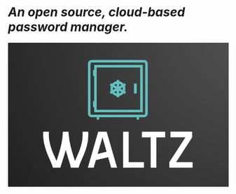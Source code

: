 # _An open source, cloud-based password manager._

![alt text](./static/images/waltz.png)

[//]: # (Dillinger is a cloud-enabled, mobile-ready, offline-storage compatible,)

[//]: # (AngularJS-powered HTML5 Markdown editor.)

[//]: # ()
[//]: # (- Type some Markdown on the left)

[//]: # (- See HTML in the right)

[//]: # (- ✨Magic ✨)

[//]: # ()
[//]: # (## Features)

[//]: # ()
[//]: # (- Import a HTML file and watch it magically convert to Markdown)

[//]: # (- Drag and drop images &#40;requires your Dropbox account be linked&#41;)

[//]: # (- Import and save files from GitHub, Dropbox, Google Drive and One Drive)

[//]: # (- Drag and drop markdown and HTML files into Dillinger)

[//]: # (- Export documents as Markdown, HTML and PDF)

[//]: # ()
[//]: # (Markdown is a lightweight markup language based on the formatting conventions)

[//]: # (that people naturally use in email.)

[//]: # (As [John Gruber] writes on the [Markdown site][df1])

[//]: # ()
[//]: # (> The overriding design goal for Markdown's)

[//]: # (> formatting syntax is to make it as readable)

[//]: # (> as possible. The idea is that a)

[//]: # (> Markdown-formatted document should be)

[//]: # (> publishable as-is, as plain text, without)

[//]: # (> looking like it's been marked up with tags)

[//]: # (> or formatting instructions.)

[//]: # ()
[//]: # (This text you see here is *actually- written in Markdown! To get a feel)

[//]: # (for Markdown's syntax, type some text into the left window and)

[//]: # (watch the results in the right.)

[//]: # ()
[//]: # (## Tech)

[//]: # ()
[//]: # (Dillinger uses a number of open source projects to work properly:)

[//]: # ()
[//]: # (- [AngularJS] - HTML enhanced for web apps!)

[//]: # (- [Ace Editor] - awesome web-based text editor)

[//]: # (- [markdown-it] - Markdown parser done right. Fast and easy to extend.)

[//]: # (- [Twitter Bootstrap] - great UI boilerplate for modern web apps)

[//]: # (- [node.js] - evented I/O for the backend)

[//]: # (- [Express] - fast node.js network app framework [@tjholowaychuk])

[//]: # (- [Gulp] - the streaming build system)

[//]: # (- [Breakdance]&#40;https://breakdance.github.io/breakdance/&#41; - HTML)

[//]: # (to Markdown converter)

[//]: # (- [jQuery] - duh)

[//]: # ()
[//]: # (And of course Dillinger itself is open source with a [public repository][dill])

[//]: # ( on GitHub.)

[//]: # ()
[//]: # (## Installation)

[//]: # ()
[//]: # (Dillinger requires [Node.js]&#40;https://nodejs.org/&#41; v10+ to run.)

[//]: # ()
[//]: # (Install the dependencies and devDependencies and start the server.)

[//]: # ()
[//]: # (```sh)

[//]: # (cd dillinger)

[//]: # (npm i)

[//]: # (node app)

[//]: # (```)

[//]: # ()
[//]: # (For production environments...)

[//]: # ()
[//]: # (```sh)

[//]: # (npm install --production)

[//]: # (NODE_ENV=production node app)

[//]: # (```)

[//]: # ()
[//]: # (## Plugins)

[//]: # ()
[//]: # (Dillinger is currently extended with the following plugins.)

[//]: # (Instructions on how to use them in your own application are linked below.)

[//]: # ()
[//]: # (| Plugin | README |)

[//]: # (| ------ | ------ |)

[//]: # (| Dropbox | [plugins/dropbox/README.md][PlDb] |)

[//]: # (| GitHub | [plugins/github/README.md][PlGh] |)

[//]: # (| Google Drive | [plugins/googledrive/README.md][PlGd] |)

[//]: # (| OneDrive | [plugins/onedrive/README.md][PlOd] |)

[//]: # (| Medium | [plugins/medium/README.md][PlMe] |)

[//]: # (| Google Analytics | [plugins/googleanalytics/README.md][PlGa] |)

[//]: # ()
[//]: # (## Development)

[//]: # ()
[//]: # (Want to contribute? Great!)

[//]: # ()
[//]: # (Dillinger uses Gulp + Webpack for fast developing.)

[//]: # (Make a change in your file and instantaneously see your updates!)

[//]: # ()
[//]: # (Open your favorite Terminal and run these commands.)

[//]: # ()
[//]: # (First Tab:)

[//]: # ()
[//]: # (```sh)

[//]: # (node app)

[//]: # (```)

[//]: # ()
[//]: # (Second Tab:)

[//]: # ()
[//]: # (```sh)

[//]: # (gulp watch)

[//]: # (```)

[//]: # ()
[//]: # (&#40;optional&#41; Third:)

[//]: # ()
[//]: # (```sh)

[//]: # (karma test)

[//]: # (```)

[//]: # ()
[//]: # (#### Building for source)

[//]: # ()
[//]: # (For production release:)

[//]: # ()
[//]: # (```sh)

[//]: # (gulp build --prod)

[//]: # (```)

[//]: # ()
[//]: # (Generating pre-built zip archives for distribution:)

[//]: # ()
[//]: # (```sh)

[//]: # (gulp build dist --prod)

[//]: # (```)

[//]: # ()
[//]: # (## Docker)

[//]: # ()
[//]: # (Dillinger is very easy to install and deploy in a Docker container.)

[//]: # ()
[//]: # (By default, the Docker will expose port 8080, so change this within the)

[//]: # (Dockerfile if necessary. When ready, simply use the Dockerfile to)

[//]: # (build the image.)

[//]: # ()
[//]: # (```sh)

[//]: # (cd dillinger)

[//]: # (docker build -t <youruser>/dillinger:${package.json.version} .)

[//]: # (```)

[//]: # ()
[//]: # (This will create the dillinger image and pull in the necessary dependencies.)

[//]: # (Be sure to swap out `${package.json.version}` with the actual)

[//]: # (version of Dillinger.)

[//]: # ()
[//]: # (Once done, run the Docker image and map the port to whatever you wish on)

[//]: # (your host. In this example, we simply map port 8000 of the host to)

[//]: # (port 8080 of the Docker &#40;or whatever port was exposed in the Dockerfile&#41;:)

[//]: # ()
[//]: # (```sh)

[//]: # (docker run -d -p 8000:8080 --restart=always --cap-add=SYS_ADMIN --name=dillinger <youruser>/dillinger:${package.json.version})

[//]: # (```)

[//]: # ()
[//]: # (> Note: `--capt-add=SYS-ADMIN` is required for PDF rendering.)

[//]: # ()
[//]: # (Verify the deployment by navigating to your server address in)

[//]: # (your preferred browser.)

[//]: # ()
[//]: # (```sh)

[//]: # (127.0.0.1:8000)

[//]: # (```)

[//]: # ()
[//]: # (## License)

[//]: # ()
[//]: # (MIT)

[//]: # ()
[//]: # (**Free Software, Hell Yeah!**)

[//]: # ()
[//]: # ([//]: # &#40;These are reference links used in the body of this note and get stripped out when the markdown processor does its job. There is no need to format nicely because it shouldn't be seen. Thanks SO - http://stackoverflow.com/questions/4823468/store-comments-in-markdown-syntax&#41;)
[//]: # ()
[//]: # (   [dill]: <https://github.com/joemccann/dillinger>)

[//]: # (   [git-repo-url]: <https://github.com/joemccann/dillinger.git>)

[//]: # (   [john gruber]: <http://daringfireball.net>)

[//]: # (   [df1]: <http://daringfireball.net/projects/markdown/>)

[//]: # (   [markdown-it]: <https://github.com/markdown-it/markdown-it>)

[//]: # (   [Ace Editor]: <http://ace.ajax.org>)

[//]: # (   [node.js]: <http://nodejs.org>)

[//]: # (   [Twitter Bootstrap]: <http://twitter.github.com/bootstrap/>)

[//]: # (   [jQuery]: <http://jquery.com>)

[//]: # (   [@tjholowaychuk]: <http://twitter.com/tjholowaychuk>)

[//]: # (   [express]: <http://expressjs.com>)

[//]: # (   [AngularJS]: <http://angularjs.org>)

[//]: # (   [Gulp]: <http://gulpjs.com>)

[//]: # ()
[//]: # (   [PlDb]: <https://github.com/joemccann/dillinger/tree/master/plugins/dropbox/README.md>)

[//]: # (   [PlGh]: <https://github.com/joemccann/dillinger/tree/master/plugins/github/README.md>)

[//]: # (   [PlGd]: <https://github.com/joemccann/dillinger/tree/master/plugins/googledrive/README.md>)

[//]: # (   [PlOd]: <https://github.com/joemccann/dillinger/tree/master/plugins/onedrive/README.md>)

[//]: # (   [PlMe]: <https://github.com/joemccann/dillinger/tree/master/plugins/medium/README.md>)

[//]: # (   [PlGa]: <https://github.com/RahulHP/dillinger/blob/master/plugins/googleanalytics/README.md>)
